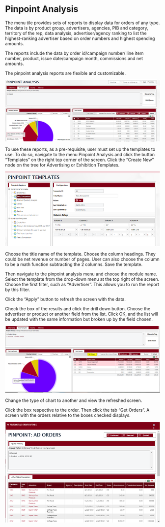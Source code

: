 # Pinpoint Analysis

The menu tile provides sets of reports to display data for orders of any type. The data is by product group, advertisers, agencies, PIB and category, territory of the rep, data analysis, advertiser/agency ranking to list the highest-ranking advertiser based on order numbers and highest spending amounts.

The reports include the data by order id/campaign number/ line item number, product, issue date/campaign month, commissions and net amounts.

The pinpoint analysis reports are flexible and customizable.

![](<../../../.gitbook/assets/0 (90).png>)

To use these reports, as a pre-requisite, user must set up the templates to use. To do so, navigate to the menu Pinpoint Analysis and click the button “Templates” on the right top corner of the screen. Click the “Create New” node on the tree for Advertising or Exhibition Templates.

![](<../../../.gitbook/assets/1 (66).png>)

Choose the title name of the template. Choose the column headings. They could be net revenue or number of pages. User can also choose the column to be a math function subtracting the 2 columns. Save the template.

Then navigate to the pinpoint analysis menu and choose the module name. Select the template from the drop-down menu at the top right of the screen. Choose the first filter, such as “Advertiser”. This allows you to run the report by this filter.

Click the “Apply” button to refresh the screen with the data.

Check the box of the results and click the drill down button. Choose the advertiser or product or another field from the list. Click OK, and the list will be updated with the same information but broken up by the field chosen.

![](<../../../.gitbook/assets/2 (61).png>)

Change the type of chart to another and view the refreshed screen.

Click the box respective to the order. Then click the tab “Get Orders”. A screen with the orders relative to the boxes checked displays.

![](<../../../.gitbook/assets/3 (10).png>)
